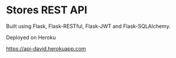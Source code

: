 # Stores REST API

Built using Flask, Flask-RESTful, Flask-JWT and Flask-SQLAlchemy.

Deployed on Heroku

https://api-david.herokuapp.com